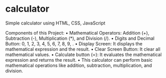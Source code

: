 # calculator
Simple calculator using HTML, CSS, JavaScript

Components of this Project:
• Mathematical Operators: Addition (+), Subtraction (-), Multiplication (*), and Division (/).
• Digits and Decimal Button: 0, 1, 2, 3, 4, 5, 6, 7, 8, 9, . 
• Display Screen: It displays the mathematical expression and the result.
• Clear Screen Button: It clear all mathematical values.
• Calculate button (=): It evaluates the mathematical expression and returns the result.
• This calculator can perform basic mathematical operations like addition, subtraction, multiplication, and division.
